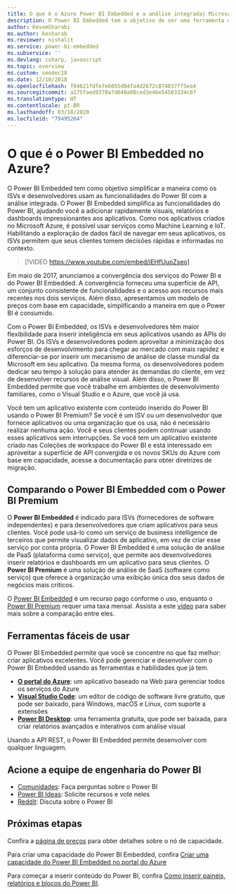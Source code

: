 ```yaml
---
title: O que é o Azure Power BI Embedded e a análise integrada| Microsoft Docs
description: O Power BI Embedded tem o objetivo de ser uma ferramenta de análise integrada para simplificar a maneira em que os ISVs e desenvolvedores usam as funcionalidades do Power BI, ajudando-os a adicionar rapidamente visuais, relatórios e painéis impressionantes aos aplicativos. Saiba como usar o software de análise integrada, ferramentas de análise integrada ou ferramentas de business intelligence integrada com o Power BI Embedded.
author: KesemSharabi
ms.author: kesharab
ms.reviewer: nishalit
ms.service: power-bi-embedded
ms.subservice: ''
ms.devlang: csharp, javascript
ms.topic: overview
ms.custom: seodec18
ms.date: 12/10/2018
ms.openlocfilehash: f04621fdfe7e6055d84fa4d2672c874837ff5ea4
ms.sourcegitcommit: a175faed9378a7d040a08ced3e46e54503334c07
ms.translationtype: HT
ms.contentlocale: pt-BR
ms.lasthandoff: 03/18/2020
ms.locfileid: "79495264"
---
```

# <a name="what-is-power-bi-embedded-in-azure"></a>O que é o Power BI Embedded no Azure?

O Power BI Embedded tem como objetivo simplificar a maneira como os ISVs e desenvolvedores usam as funcionalidades do Power BI com a análise integrada. O Power BI Embedded simplifica as funcionalidades do Power BI, ajudando você a adicionar rapidamente visuais, relatórios e dashboards impressionantes aos aplicativos. Como nos aplicativos criados no Microsoft Azure, é possível usar serviços como Machine Learning e IoT. Habilitando a exploração de dados fácil de navegar em seus aplicativos, os ISVs permitem que seus clientes tomem decisões rápidas e informadas no contexto.

> [!VIDEO https://www.youtube.com/embed/iEHfUuoZseo]

Em maio de 2017, anunciamos a convergência dos serviços do Power BI e do Power BI Embedded. A convergência forneceu uma superfície de API, um conjunto consistente de funcionalidades e o acesso aos recursos mais recentes nos dois serviços. Além disso, apresentamos um modelo de preços com base em capacidade, simplificando a maneira em que o Power BI é consumido.

Com o Power BI Embedded, os ISVs e desenvolvedores têm maior flexibilidade para inserir inteligência em seus aplicativos usando as APIs do Power BI. Os ISVs e desenvolvedores podem aproveitar a minimização dos esforços de desenvolvimento para chegar ao mercado com mais rapidez e diferenciar-se por inserir um mecanismo de análise de classe mundial da Microsoft em seu aplicativo. Da mesma forma, os desenvolvedores podem dedicar seu tempo à solução para atender às demandas do cliente, em vez de desenvolver recursos de análise visual. Além disso, o Power BI Embedded permite que você trabalhe em ambientes de desenvolvimento familiares, como o Visual Studio e o Azure, que você já usa.

Você tem um aplicativo existente com conteúdo inserido do Power BI usando o Power BI Premium? Se você é um ISV ou um desenvolvedor que fornece aplicativos ou uma organização que os usa, não é necessário realizar nenhuma ação. Você e seus clientes podem continuar usando esses aplicativos sem interrupções. Se você tem um aplicativo existente criado nas Coleções de workspace do Power BI e está interessado em aproveitar a superfície de API convergida e os novos SKUs do Azure com base em capacidade, acesse a documentação para obter diretrizes de migração.

## <a name="comparing-power-bi-embedded-with-power-bi-premium"></a>Comparando o Power BI Embedded com o Power BI Premium

O **Power BI Embedded** é indicado para ISVs (fornecedores de software independentes) e para desenvolvedores que criam aplicativos para seus clientes. Você pode usá-lo como um serviço de business intelligence de terceiros que permite visualizar dados de aplicativo, em vez de criar esse serviço por conta própria. O Power BI Embedded é uma solução de análise de PaaS (plataforma como serviço), que permite aos desenvolvedores inserir relatórios e dashboards em um aplicativo para seus clientes. O **Power BI Premium** é uma solução de análise de SaaS (software como serviço) que oferece à organização uma exibição única dos seus dados de negócios mais críticos. 

O [Power BI Embedded](https://azure.microsoft.com/pricing/details/power-bi-embedded/) é um recurso pago conforme o uso, enquanto o [Power BI Premium](https://powerbi.microsoft.com/calculator/) requer uma taxa mensal. Assista a este [vídeo](https://www.youtube.com/watch?v=0y2oJikC6Xc&t=0s&list=PLv2BtOtLblH1dQPV49Ni12olDcUoW-GEl&index=3) para saber mais sobre a comparação entre eles.

## <a name="easy-to-use-tools"></a>Ferramentas fáceis de usar

O Power BI Embedded permite que você se concentre no que faz melhor: criar aplicativos excelentes. Você pode gerenciar e desenvolver com o Power BI Embedded usando as ferramentas e habilidades que já tem.

* [**O portal do Azure**](https://portal.azure.com/): um aplicativo baseado na Web para gerenciar todos os serviços do Azure
* [**Visual Studio Code**](https://code.visualstudio.com/docs): um editor de código de software livre gratuito, que pode ser baixado, para Windows, macOS e Linux, com suporte a extensões
* [**Power BI Desktop**](https://powerbi.microsoft.com/desktop/): uma ferramenta gratuita, que pode ser baixada, para criar relatórios avançados e interativos com análise visual

Usando a API REST, o Power BI Embedded permite desenvolver com qualquer linguagem.

## <a name="engage-with-the-power-bi-engineering-team"></a>Acione a equipe de engenharia do Power BI

* [Comunidades](https://community.powerbi.com/): Faça perguntas sobre o Power BI
* [Power BI Ideas](https://ideas.powerbi.com): Solicite recursos e vote neles
* [Reddit](https://www.reddit.com/r/PowerBI/): Discuta sobre o Power BI

## <a name="next-steps"></a>Próximas etapas

Confira a [página de preços](https://azure.microsoft.com/pricing/details/power-bi-embedded/) para obter detalhes sobre o nó de capacidade.

Para criar uma capacidade do Power BI Embedded, confira [Criar uma capacidade do Power BI Embedded no portal do Azure](azure-pbie-create-capacity.md)

Para começar a inserir conteúdo do Power BI, confira [Como inserir painéis, relatórios e blocos do Power BI](https://powerbi.microsoft.com/documentation/powerbi-developer-embedding-content/).

